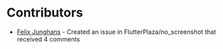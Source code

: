 # Contributors

- [Felix Junghans](https://github.com/felixjunghans) - Created an issue in FlutterPlaza/no_screenshot that received 4 comments
